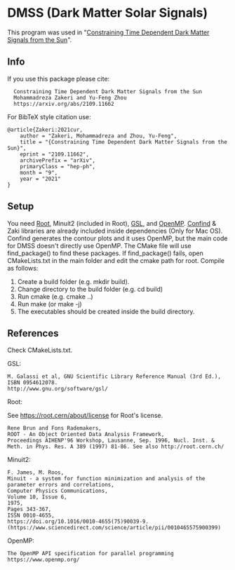 # DMSS (Dark Matter Solar Signals)
This program was used in "[Constraining Time Dependent Dark Matter Signals from the Sun](https://arxiv.org/abs/2109.11662)".

## Info 


If you use this package please cite:
```
  Constraining Time Dependent Dark Matter Signals from the Sun
  Mohammadreza Zakeri and Yu-Feng Zhou
  https://arxiv.org/abs/2109.11662
```

For BibTeX style citation use:
```
@article{Zakeri:2021cur,
    author = "Zakeri, Mohammadreza and Zhou, Yu-Feng",
    title = "{Constraining Time Dependent Dark Matter Signals from the Sun}",
    eprint = "2109.11662",
    archivePrefix = "arXiv",
    primaryClass = "hep-ph",
    month = "9",
    year = "2021"
}
```

## Setup
You need [Root](https://root.cern/), Minuit2 (included in Root), [GSL](https://www.gnu.org/software/gsl), and [OpenMP](https://www.openmp.org). [Confind](https://github.com/ZAKI1905/CONFIND) & Zaki libraries are already included inside dependencies (Only for Mac OS). Confind generates the contour plots and it uses OpenMP, but the main code for DMSS doesn't directly use OpenMP. The CMake file will use find_package() to find these packages. If find_package() fails, open CMakeLists.txt in the main folder and edit the cmake path for root. Compile as follows:
  1. Create a build folder (e.g. mkdir build).
  2. Change directory to the build folder (e.g. cd build)
  3. Run cmake (e.g. cmake ..)
  4. Run make (or make -j) 
  5. The executables should be created inside the build directory.


## References
Check CMakeLists.txt.

GSL:
```
M. Galassi et al, GNU Scientific Library Reference Manual (3rd Ed.), ISBN 0954612078.
http://www.gnu.org/software/gsl/
```

Root:

See https://root.cern/about/license for Root's license.

```
Rene Brun and Fons Rademakers,
ROOT - An Object Oriented Data Analysis Framework,
Proceedings AIHENP'96 Workshop, Lausanne, Sep. 1996, Nucl. Inst. & Meth. in Phys. Res. A 389 (1997) 81-86. See also http://root.cern.ch/
```

Minuit2:
```
F. James, M. Roos,
Minuit - a system for function minimization and analysis of the parameter errors and correlations,
Computer Physics Communications,
Volume 10, Issue 6,
1975,
Pages 343-367,
ISSN 0010-4655,
https://doi.org/10.1016/0010-4655(75)90039-9.
(https://www.sciencedirect.com/science/article/pii/0010465575900399)
```

OpenMP:
```
The OpenMP API specification for parallel programming
https://www.openmp.org/
```
